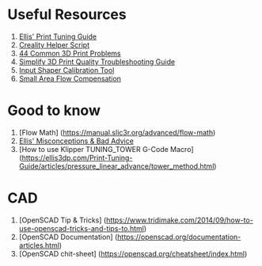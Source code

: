 # Useful Resources
1. [Ellis' Print Tuning Guide](https://ellis3dp.com/Print-Tuning-Guide/articles/index_tuning.html)
2. [Creality Helper Script](https://guilouz.github.io/Creality-Helper-Script-Wiki/helper-script/helper-script-installation/)
3. [44 Common 3D Print Problems](https://www.3dsourced.com/rigid-ink/ultimate-3d-printing-troubleshooting-guide/)
4. [Simplify 3D Print Quality Troubleshooting Guide](https://www.simplify3d.com/resources/print-quality-troubleshooting/)
4. [Input Shaper Calibration Tool](https://github.com/Frix-x/klippain-shaketune/blob/main/docs/README.md)
4. [Small Area Flow Compensation](https://www.printables.com/model/904788-small-area-flow-compensation-tester)

# Good to know
1. [Flow Math] (https://manual.slic3r.org/advanced/flow-math)
2. [Ellis' Misconceptions & Bad Advice](https://ellis3dp.com/Print-Tuning-Guide/articles/misconceptions.html#you-shouldnt-tune-extrusion-multiplier-the-slicer-knows-best)
3. [How to use Klipper TUNING_TOWER G-Code Macro] (https://ellis3dp.com/Print-Tuning-Guide/articles/pressure_linear_advance/tower_method.html)

# CAD
1. [OpenSCAD Tip & Tricks] (https://www.tridimake.com/2014/09/how-to-use-openscad-tricks-and-tips-to.html)
1. [OpenSCAD Documentation] (https://openscad.org/documentation-articles.html)
2. [OpenSCAD chit-sheet] (https://openscad.org/cheatsheet/index.html)